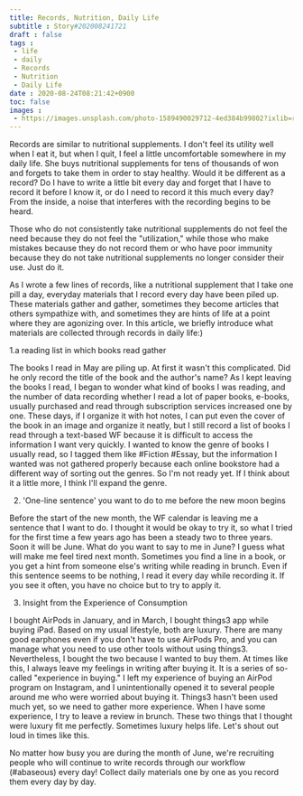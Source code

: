 ```yaml
---
title: Records, Nutrition, Daily Life
subtitle : Story#202008241721
draft : false
tags :
 - life
 - daily
 - Records
 - Nutrition
 - Daily Life
date : 2020-08-24T08:21:42+0900
toc: false
images : 
 - https://images.unsplash.com/photo-1589490029712-4ed384b99802?ixlib=rb-1.2.1&q=80&fm=jpg&crop=entropy&cs=tinysrgb&w=1080&fit=max&ixid=eyJhcHBfaWQiOjE1NTU0OX0
---
```


Records are similar to nutritional supplements. I don't feel its utility well when I eat it, but when I quit, I feel a little uncomfortable somewhere in my daily life. She buys nutritional supplements for tens of thousands of won and forgets to take them in order to stay healthy. Would it be different as a record? Do I have to write a little bit every day and forget that I have to record it before I know it, or do I need to record it this much every day? From the inside, a noise that interferes with the recording begins to be heard.  

Those who do not consistently take nutritional supplements do not feel the need because they do not feel the "utilization," while those who make mistakes because they do not record them or who have poor immunity because they do not take nutritional supplements no longer consider their use. Just do it.  

As I wrote a few lines of records, like a nutritional supplement that I take one pill a day, everyday materials that I record every day have been piled up. These materials gather and gather, sometimes they become articles that others sympathize with, and sometimes they are hints of life at a point where they are agonizing over. In this article, we briefly introduce what materials are collected through records in daily life:)  

1.a reading list in which books read gather  

The books I read in May are piling up. At first it wasn't this complicated. Did he only record the title of the book and the author's name? As I kept leaving the books I read, I began to wonder what kind of books I was reading, and the number of data recording whether I read a lot of paper books, e-books, usually purchased and read through subscription services increased one by one. These days, if I organize it with hot notes, I can put even the cover of the book in an image and organize it neatly, but I still record a list of books I read through a text-based WF because it is difficult to access the information I want very quickly. I wanted to know the genre of books I usually read, so I tagged them like #Fiction #Essay, but the information I wanted was not gathered properly because each online bookstore had a different way of sorting out the genres. So I'm not ready yet. If I think about it a little more, I think I'll expand the genre.  

2. 'One-line sentence' you want to do to me before the new moon begins  

Before the start of the new month, the WF calendar is leaving me a sentence that I want to do. I thought it would be okay to try it, so what I tried for the first time a few years ago has been a steady two to three years. Soon it will be June. What do you want to say to me in June? I guess what will make me feel tired next month. Sometimes you find a line in a book, or you get a hint from someone else's writing while reading in brunch. Even if this sentence seems to be nothing, I read it every day while recording it. If you see it often, you have no choice but to try to apply it.  

3. Insight from the Experience of Consumption  

I bought AirPods in January, and in March, I bought things3 app while buying iPad. Based on my usual lifestyle, both are luxury. There are many good earphones even if you don't have to use AirPods Pro, and you can manage what you need to use other tools without using things3. Nevertheless, I bought the two because I wanted to buy them. At times like this, I always leave my feelings in writing after buying it. It is a series of so-called "experience in buying." I left my experience of buying an AirPod program on Instagram, and I unintentionally opened it to several people around me who were worried about buying it. Things3 hasn't been used much yet, so we need to gather more experience. When I have some experience, I try to leave a review in brunch. These two things that I thought were luxury fit me perfectly. Sometimes luxury helps life. Let's shout out loud in times like this.  

No matter how busy you are during the month of June, we're recruiting people who will continue to write records through our workflow (#abaseous) every day! Collect daily materials one by one as you record them every day by day.  



